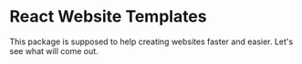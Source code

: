 # React Website Templates

This package is supposed to help creating websites faster and easier. Let's see what will come out.
